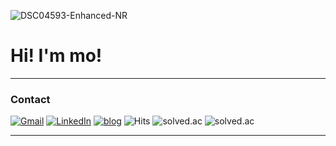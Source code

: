 ![DSC04593-Enhanced-NR](https://github.com/user-attachments/assets/446bd729-11fc-4d82-8dd0-a910586d4fb0)

# Hi! I'm mo!
---

### Contact
[![Gmail](https://img.shields.io/badge/Gmail-D14836?logo=gmail&logoColor=fff)](mailto:jmmo0722@gmail.com)
[![LinkedIn](https://img.shields.io/badge/LinkedIn-0A66C2?logo=linkedin&logoColor=fff)](https://www.linkedin.com/in/%EC%A0%95%EB%AF%BC-%EB%AA%A8-289504385/)
[![blog](https://img.shields.io/badge/Velog-20C997?logo=velog&logoColor=fff)](https://mozmin.tistory.com/)
![Hits](https://komarev.com/ghpvc/?username=mozmin)
![solved.ac](https://img.shields.io/badge/SOLVED.AC-SILVER%20I-435F7A??style=for-the-badge&Color=white)
![solved.ac](http://mazassumnida.wtf/api/v2/generate_badge?boj=mozmin)

---
